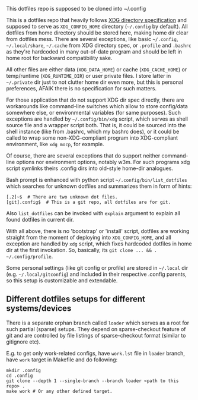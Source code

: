 This dotfiles repo is supposed to be cloned into ~/.config

This is a dotfiles repo that heavily follows [XDG directory specification](http://standards.freedesktop.org/basedir-spec/latest/) and supposed to serve as `XDG_CONFIG_HOME` directory (`~/.config` by default).
All dotfiles from home directory should be stored here, making home dir clear from dotfiles mess.
There are several exceptions, like basic `~/.config`, `~/.local/share`, `~/.cache` from XDG directory spec, or `.profile` and `.bashrc` as they're hardcoded in many out-of-date program and should be left in home root for backward compatibility sake.

All other files are either data (`XDG_DATA_HOME`) or cache (`XDG_CACHE_HOME`) or temp/runtime (`XDG_RUNTIME_DIR`) or user private files. I store latter in `~/.private` dir just to not clutter home dir even more, but this is personal preferences, AFAIK there is no specification for such matters.

For those application that do not support XDG dir spec directly, there are workarounds like command-line switches which allow to store config/data somewhere else, or environmental variables (for same purposes). Such exceptions are handled by `~/.config/bin/xdg` script, which serves as shell source file and a wrapper script both. That is, it could be sourced into the shell instance (like from .bashrc, which my bashrc does), or it could be called to wrap some non-XDG-compliant program into XDG-compliant environment, like `xdg mocp`, for example.

Of course, there are several exceptions that do support neither command-line options nor environment options, notably w3m. For such programs xdg script symlinks theirs .config dirs into old-style home-dir analogues.

Bash prompt is enhanced with python script `~/.config/bin/list_dotfiles` which searches for unknown dotfiles and summarizes them in form of hints:
	
	[.2]~$  # There are two unknown dot files.
	[git].config$  # This is a git repo, all dotfiles are for git.

Also `list_dotfiles` can be invoked with `explain` argument to explain all found dotfiles in current dir.

With all above, there is no 'bootstrap' or 'install' script, dotfiles are working straight from the moment of deploying into `XDG_CONFIG_HOME`, and all exception are handled by `xdg` script, which fixes hardcoded dotfiles in home dir at the first invokation. So, basically, its `git clone ... && . ~/.config/profile`.

Some personal settings (like git config or profile) are stored in `~/.local` dir (e.g. `~/.local/gitconfig`) and included in their respective .config parents, so this setup is customizable and extendable.

## Different dotfiles setups for different systems/devices

There is a separate orphan branch called `loader` which serves as a root for such partial (sparse) setups.
They depend on sparse-checkout feature of git and are controlled by file listings of sparse-checkout format (similar to gitignore etc).

E.g. to get only work-related configs, have `work.lst` file in `loader` branch, have `work` target in Makefile and do following:

	mkdir .config
	cd .config
	git clone --depth 1 --single-branch --branch loader <path to this repo> .
	make work # Or any other defined target.
